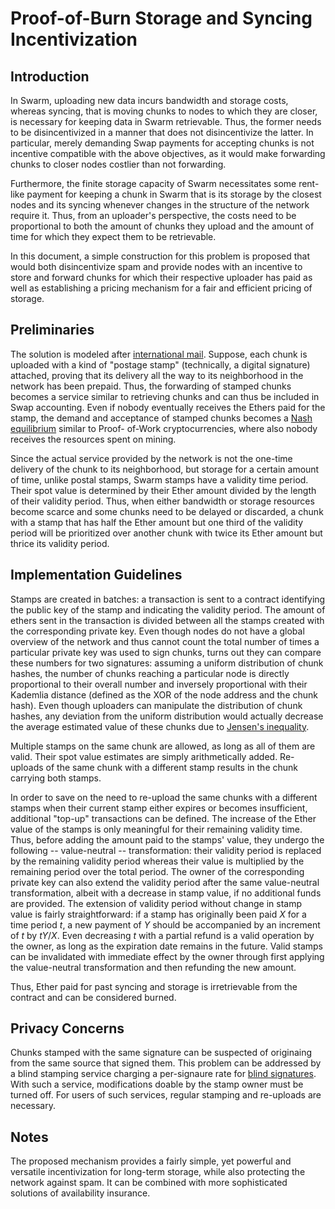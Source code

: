 #  Proof-of-Burn Storage and Syncing Incentivization

## Introduction

In Swarm, uploading new data incurs bandwidth and storage costs, whereas syncing, that is moving chunks to nodes to which they 
are closer, is necessary for keeping data in Swarm retrievable. Thus, the former needs to be disincentivized in a manner that 
does not disincentivize the latter. In particular, merely demanding Swap payments for accepting chunks is not incentive compatible 
with the above objectives, as it would make forwarding chunks to closer nodes costlier than not forwarding.

Furthermore, the finite storage capacity of Swarm necessitates some rent-like payment for keeping a chunk in Swarm that is its 
storage by the closest nodes and its syncing whenever changes in the structure of the network require it. Thus, from an uploader's 
perspective, the costs need to be proportional to both the amount of chunks they upload and the amount of time for which they 
expect them to be retrievable.

In this document, a simple construction for this problem is proposed that would both disincentivize spam and provide nodes with 
an incentive to store and forward chunks for which their respective uploader has paid as well as establishing a pricing mechanism 
for a fair and efficient pricing of storage.

## Preliminaries

The solution is modeled after [international mail](https://en.wikipedia.org/wiki/Treaty_of_Bern). Suppose, each chunk is uploaded 
with a kind of "postage stamp" (technically, a digital signature) attached, proving that its delivery all the way to its 
neighborhood in the network has been prepaid. Thus, the forwarding of stamped chunks becomes a service similar to retrieving 
chunks and can thus be included in Swap accounting. Even if nobody eventually receives the Ethers paid for the stamp, the demand 
and acceptance of stamped chunks becomes a [Nash equilibrium](https://en.wikipedia.org/wiki/Nash_equilibrium) similar to Proof-
of-Work cryptocurrencies, where also nobody receives the resources spent on mining.

Since the actual service provided by the network is not the one-time delivery of the chunk to its neighborhood, but storage for 
a certain amount of time, unlike postal stamps, Swarm stamps have a validity time period. Their spot value is determined by
their Ether amount divided by the length of their validity period. Thus, when either bandwidth or storage resources become 
scarce and some chunks need to be delayed or discarded, a chunk with a stamp that has half the Ether amount but one third of 
the validity period will be prioritized over another chunk with twice its Ether amount but thrice its validity period.

## Implementation Guidelines

Stamps are created in batches: a transaction is sent to a contract identifying the public key of the stamp and indicating the 
validity period. The amount of ethers sent in the transaction is divided between all the stamps created with the corresponding 
private key. Even though nodes do not have a global overview of the network and thus cannot count the total number of times 
a particular private key was used to sign chunks, turns out they can compare these numbers for two signatures: assuming a 
uniform distribution of chunk hashes, the number of chunks reaching a particular node is directly proportional to their overall 
number and inversely proportional with their Kademlia distance (defined as the XOR of the node address and the chunk hash).
Even though uploaders can manipulate the distribution of chunk hashes, any deviation from the uniform distribution would 
actually decrease the average estimated value of these chunks due to 
[Jensen's inequality](https://en.wikipedia.org/wiki/Jensen%27s_inequality#Finite_form).

Multiple stamps on the same chunk are allowed, as long as all of them are valid. Their spot value estimates are simply 
arithmetically added. Re-uploads of the same chunk with a different stamp results in the chunk carrying both stamps.

In order to save on the need to re-upload the same chunks with a different stamps when their current stamp either expires or 
becomes insufficient, additional "top-up" transactions can be defined. The increase of the Ether value of the stamps is only 
meaningful for their remaining validity time. Thus, before adding the amount paid to the stamps' value, they undergo the 
following -- value-neutral -- transformation: their validity period is replaced by the remaining validity period whereas their 
value is multiplied by the remaining period over the total period. The owner of the corresponding private key can also extend 
the validity period after the same value-neutral transformation, albeit with a decrease in stamp value, if no additional funds 
are provided. The extension of validity period without change in stamp value is fairly straightforward: if a stamp has originally 
been paid *X* for a time period *t*, a new payment of *Y* should be accompanied by an increment of *t* by *tY*/*X*. Even 
decreasing *t* with a partial refund is a valid operation by the owner, as long as the expiration date remains in the future.
Valid stamps can be invalidated with immediate effect by the owner through first applying the value-neutral transformation and 
then refunding the new amount.

Thus, Ether paid for past syncing and storage is irretrievable from the contract and can be considered burned.

## Privacy Concerns

Chunks stamped with the same signature can be suspected of originaing from the same source that signed them. This problem can be 
addressed by a blind stamping service charging a per-signaure rate for 
[blind signatures](https://en.wikipedia.org/wiki/Blind_signature#Blind_ECDSA_signatures[4]). With such a service, modifications 
doable by the stamp owner must be turned off. For users of such services, regular stamping and re-uploads are necessary.

## Notes

The proposed mechanism provides a fairly simple, yet powerful and versatile incentivization for long-term storage, while also 
protecting the network against spam. It can be combined with more sophisticated solutions of availability insurance.
